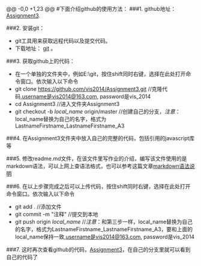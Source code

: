 @@ -0,0 +1,23 @@
#下面介绍github的使用方法：
###1. github地址：[Assignment3](https://github.com/vis2014/Assignment3).

###2. 安装git：
+ git工具用来获取远程代码以及提交代码。
+ 下载地址： [git](http://git-scm.com/downloads) 。

###3. 获取github上的代码：
+ 在一个单独的文件夹中，例如E:\git，按住shift同时右键，选择在此处打开命令窗口。依次输入以下命令
+ git clone https://github.com/vis2014/Assignment3.git		//克隆代码,username是vis2014@163.com, password是vis_2014
+ cd Assignment3		//进入文件夹Assignment3
+ git checkout -b *local_name* origin/master	//创建自己的分支，*注意*：local_name替换为自己的名字，格式为LastnameFirstname_LastnameFirstname_A3 

###4. 在Assignment3文件夹中放入自己的完整的代码，包括引用的javascript库等

###5. 修改readme.md文件，在该文件里写作业的介绍，编写该文件使用的是markdown语法，可以上网上查语法格式，也可以参考这篇文章[markdown语法说明](http://wowubuntu.com/markdown/basic.html)

###6. 在以上步骤完成之后可以上传代码，按住shift同时右键，选择在此处打开命令窗口。依次输入以下命令
+ git add . 	//添加文件
+ git commit -m "注释" //提交到本地
+ git push origin *local_name*	//*注意*：和第三步一样，local_name替换为自己的名字，格式为LastnameFirstname_LastnameFirstname_A3，要和上面的local_name保持一致,username是vis2014@163.com, password是vis_2014

###7. 这时再次查看github的代码，[Assignment3](https://github.com/vis2014/Assignment3)，在自己的分支里就可以看到自己的代码了
